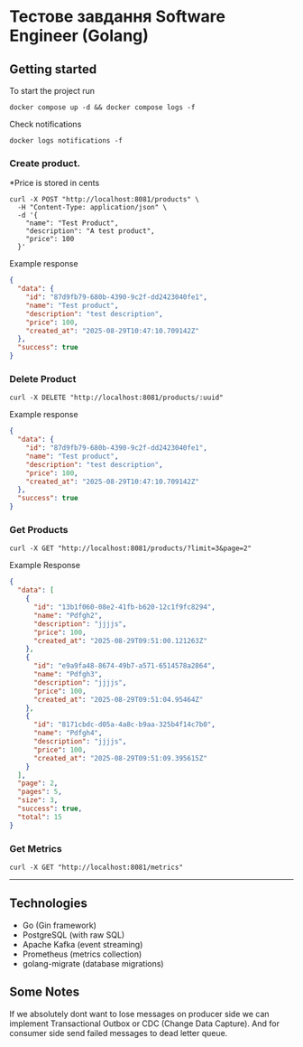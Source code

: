 # Тестове завдання Software Engineer (Golang)

## Getting started

To start the project run

```
docker compose up -d && docker compose logs -f
```

Check notifications

```
docker logs notifications -f
```

### Create product.

\*Price is stored in cents

```
curl -X POST "http://localhost:8081/products" \
  -H "Content-Type: application/json" \
  -d '{
    "name": "Test Product",
    "description": "A test product",
    "price": 100
  }'
```

Example response

```json
{
  "data": {
    "id": "87d9fb79-680b-4390-9c2f-dd2423040fe1",
    "name": "Test product",
    "description": "test description",
    "price": 100,
    "created_at": "2025-08-29T10:47:10.709142Z"
  },
  "success": true
}
```

### Delete Product

```
curl -X DELETE "http://localhost:8081/products/:uuid"
```

Example response

```json
{
  "data": {
    "id": "87d9fb79-680b-4390-9c2f-dd2423040fe1",
    "name": "Test product",
    "description": "test description",
    "price": 100,
    "created_at": "2025-08-29T10:47:10.709142Z"
  },
  "success": true
}
```

### Get Products

```
curl -X GET "http://localhost:8081/products/?limit=3&page=2"
```

Example Response

```json
{
  "data": [
    {
      "id": "13b1f060-08e2-41fb-b620-12c1f9fc8294",
      "name": "Pdfgh2",
      "description": "jjjjs",
      "price": 100,
      "created_at": "2025-08-29T09:51:00.121263Z"
    },
    {
      "id": "e9a9fa48-8674-49b7-a571-6514578a2864",
      "name": "Pdfgh3",
      "description": "jjjjs",
      "price": 100,
      "created_at": "2025-08-29T09:51:04.95464Z"
    },
    {
      "id": "8171cbdc-d05a-4a8c-b9aa-325b4f14c7b0",
      "name": "Pdfgh4",
      "description": "jjjjs",
      "price": 100,
      "created_at": "2025-08-29T09:51:09.395615Z"
    }
  ],
  "page": 2,
  "pages": 5,
  "size": 3,
  "success": true,
  "total": 15
}
```

### Get Metrics

```
curl -X GET "http://localhost:8081/metrics"
```

---

## Technologies

- Go (Gin framework)
- PostgreSQL (with raw SQL)
- Apache Kafka (event streaming)
- Prometheus (metrics collection)
- golang-migrate (database migrations)

## Some Notes

If we absolutely dont want to lose messages on producer side we can implement Transactional Outbox or CDC (Change Data Capture).
And for consumer side send failed messages to dead letter queue.
